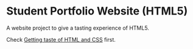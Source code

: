 # Student Portfolio Website (HTML5)

A website project to give a tasting experience of HTML5.

Check [Getting taste of HTML and CSS](https://github.com/brgtrainings/student-portfolio) first.

